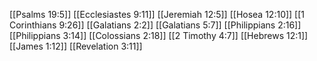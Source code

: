 [[Psalms 19:5]]
[[Ecclesiastes 9:11]]
[[Jeremiah 12:5]]
[[Hosea 12:10]]
[[1 Corinthians 9:26]]
[[Galatians 2:2]]
[[Galatians 5:7]]
[[Philippians 2:16]]
[[Philippians 3:14]]
[[Colossians 2:18]]
[[2 Timothy 4:7]]
[[Hebrews 12:1]]
[[James 1:12]]
[[Revelation 3:11]]
